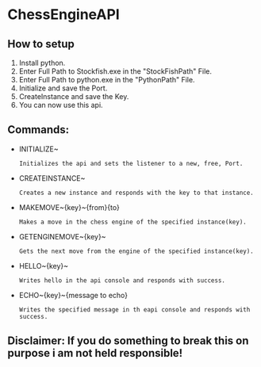 # ChessEngineAPI

## **How to setup**
1. Install python.
2. Enter Full Path to Stockfish.exe in the "StockFishPath" File.
3. Enter Full Path to python.exe in the "PythonPath" File.
4. Initialize and save the Port.
5. CreateInstance and save the Key.
6. You can now use this api.

## **Commands:**
- INITIALIZE~

      Initializes the api and sets the listener to a new, free, Port.
- CREATEINSTANCE~

      Creates a new instance and responds with the key to that instance.
- MAKEMOVE~{key}~{from}{to}

      Makes a move in the chess engine of the specified instance(key).
- GETENGINEMOVE~{key}~

      Gets the next move from the engine of the specified instance(key).
- HELLO~{key}~

      Writes hello in the api console and responds with success.
- ECHO~{key}~{message to echo}

      Writes the specified message in th eapi console and responds with success.


## Disclaimer: If you do something to break this on purpose i am not held responsible!
